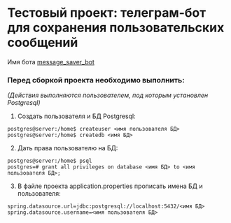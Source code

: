 # Тестовый проект: телеграм-бот для сохранения пользовательских сообщений

Имя бота [message_saver_bot](https://t.me/message_saver_bot)

### Перед сборкой проекта необходимо выполнить:
*(Действия выполняются пользователем, под которым установлен Postgresql)*
1. Создать пользователя и БД Postgresql:
```
postgres@server:/home$ createuser <имя пользователя БД>
postgres@server:/home$ createdb <имя БД>
```
2. Дать права пользователю на БД:
```
postgres@server:/home$ psql
postgres=# grant all privileges on database <имя БД> to <имя пользователя БД>;
```
3. В файле проекта application.properties прописать имена БД и пользователя:
```
spring.datasource.url=jdbc:postgresql://localhost:5432/<имя БД>
spring.datasource.username=<имя пользователя БД>
```